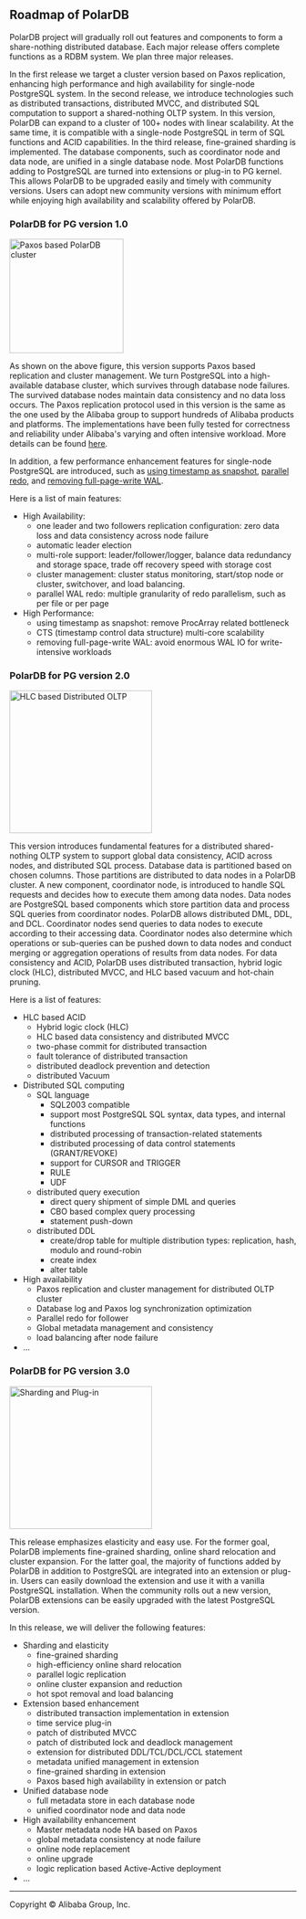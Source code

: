 ## Roadmap of PolarDB 

PolarDB project will gradually roll out features and components to form a share-nothing distributed database. Each major release offers complete functions as a RDBM system. We plan three major releases. 

In the first release we target a cluster version based on Paxos replication, enhancing high performance and high availability for single-node PostgreSQL system. 
In the second release, we introduce technologies such as distributed transactions, distributed MVCC, and distributed SQL computation to support a shared-nothing OLTP system. In this version,  PolarDB can expand to a cluster of 100+ nodes with linear scalability. At the same time, it is compatible with a single-node PostgreSQL in term of SQL functions and ACID capabilities. 
In the third release, fine-grained sharding is implemented. The database components, such as coordinator node and data node, are unified in a single database node.  Most PolarDB functions adding to PostgreSQL are turned into extensions or plug-in to PG kernel. This allows PolarDB to be upgraded easily and timely with community versions. Users can adopt new community versions with minimum effort while enjoying high availability and scalability offered by PolarDB.  


### PolarDB for PG version 1.0
<img src="ha_paxos_cluster.png" alt="Paxos based PolarDB cluster" width="200"/>

As shown on the above figure, this version supports Paxos based replication and cluster management. We turn PostgreSQL into a high-available database cluster, which survives through database node failures. The survived database nodes maintain data consistency and no data loss occurs. The Paxos replication protocol used in this version is the same as the one used by the Alibaba group to support hundreds of Alibaba products and platforms. The implementations have been fully tested for correctness and reliability under Alibaba's varying and often intensive workload. More details can be found [here](ha_paxos.md).

In addition, a few performance enhancement features for single-node PostgreSQL are introduced, such as [using timestamp as snapshot](cts.md), [parallel redo](parallel_redo.md), and [removing full-page-write WAL](no_fpw.md). 

Here is a list of main features:
* High Availability:
  * one leader and two followers replication configuration: zero data loss and data consistency across node failure
  * automatic leader election
  * multi-role support: leader/follower/logger, balance data redundancy and storage space, trade off recovery speed with storage cost
  * cluster management: cluster status monitoring, start/stop node or cluster, switchover, and load balancing. 
  * parallel WAL redo: multiple granularity of redo parallelism, such as per file or per page
* High Performance:
  * using timestamp as snapshot: remove ProcArray related bottleneck
  * CTS (timestamp control data structure) multi-core scalability
  * removing full-page-write WAL: avoid enormous WAL IO for write-intensive workloads


### PolarDB for PG version 2.0
<img src="hlc_distributed_oltp.png" alt="HLC based Distributed OLTP" width="250"/>

This version introduces fundamental features for a distributed shared-nothing OLTP system to support global data consistency, ACID across nodes, and distributed SQL process. Database data is partitioned based on chosen columns. Those partitions are distributed to data nodes in a PolarDB cluster. A new component, coordinator node, is introduced to handle SQL requests and decides how to execute them among data nodes. Data nodes are PostgreSQL based components which store partition data and process SQL queries from coordinator nodes. PolarDB allows distributed DML, DDL, and DCL. Coordinator nodes send queries to data nodes to execute according to their accessing data. Coordinator nodes also determine which operations or sub-queries can be pushed down to data nodes and conduct merging or aggregation operations of results from data nodes. For data consistency and ACID, PolarDB uses distributed transaction, hybrid logic clock (HLC), distributed MVCC, and HLC based vacuum and hot-chain pruning.  

Here is a list of features:
* HLC based ACID
  * Hybrid logic clock (HLC)
  * HLC based data consistency and distributed MVCC
  * two-phase commit for distributed transaction
  * fault tolerance of distributed transaction
  * distributed deadlock prevention and detection
  * distributed Vacuum
* Distributed SQL computing
  * SQL language 
    * SQL2003 compatible
    * support most PostgreSQL SQL syntax, data types, and internal functions
    * distributed processing of transaction-related statements
    * distributed processing of data control statements (GRANT/REVOKE)
    * support for CURSOR and TRIGGER
    * RULE
    * UDF
  * distributed query execution
    * direct query shipment of simple DML and queries
    * CBO based complex query processing
    * statement push-down
  * distributed DDL 
    * create/drop table for multiple distribution types: replication, hash, modulo and round-robin
    * create index
    * alter table
* High availability
  * Paxos replication and cluster management for distributed OLTP cluster
  * Database log and Paxos log synchronization optimization
  * Parallel redo for follower
  * Global metadata management and consistency
  * load balancing after node failure
* ...


### PolarDB for PG version 3.0
<img src="sharding_plug_in.png" alt="Sharding and Plug-in" width="250"/>

This release emphasizes elasticity and easy use. For the former goal, PolarDB implements fine-grained sharding, online shard relocation and cluster expansion. For the latter goal, the majority of functions added by PolarDB in addition to PostgreSQL are integrated into an extension or plug-in. Users can easily download the extension and use it with a vanilla PostgreSQL installation. When the community rolls out a new version, PolarDB extensions can be easily upgraded with the latest PostgreSQL version. 

In this release, we will deliver the following features:

* Sharding and elasticity
  * fine-grained sharding
  * high-efficiency online shard relocation
  * parallel logic replication 
  * online cluster expansion and reduction
  * hot spot removal and load balancing
* Extension based enhancement
  * distributed transaction implementation in extension
  * time service plug-in
  *	patch of distributed MVCC 
  * patch of distributed lock and deadlock management 
  * extension for distributed DDL/TCL/DCL/CCL statement
  * metadata unified management in extension
  * fine-grained sharding in extension
  * Paxos based high availability in extension or patch
* Unified database node
  * full metadata store in each database node
  *	unified coordinator node and data node
* High availability enhancement
  * Master metadata node HA based on Paxos
  * global metadata consistency at node failure
  * online node replacement
  * online upgrade
  * logic replication based Active-Active deployment
* ...

___

Copyright © Alibaba Group, Inc.
